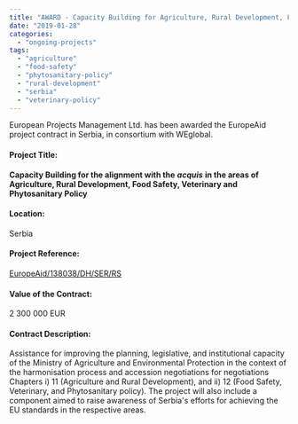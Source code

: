 ```yaml
---
title: "AWARD - Capacity Building for Agriculture, Rural Development, Food Safety and Veterinary Policy"
date: "2019-01-28"
categories: 
  - "ongoing-projects"
tags: 
  - "agriculture"
  - "food-safety"
  - "phytosanitary-policy"
  - "rural-development"
  - "serbia"
  - "veterinary-policy"
---
```


European Projects Management Ltd. has been awarded the EuropeAid project contract in Serbia, in consortium with WEglobal.

#### Project Title:

**Capacity Building for the alignment with the** _**acquis**_ **in the areas of Agriculture, Rural Development, Food Safety, Veterinary and Phytosanitary Policy**

#### Location:

Serbia

#### Project Reference:

[EuropeAid/138038/DH/SER/RS](https://webgate.ec.europa.eu/europeaid/online-services/index.cfm?do=publi.welcome&nbPubliList=15&orderby=upd&orderbyad=Desc&searchtype=RS&aofr=138038)

#### Value of the Contract:

2 300 000 EUR

#### Contract Description:

Assistance for improving the planning, legislative, and institutional capacity of the Ministry of Agriculture and Environmental Protection in the context of the harmonisation process and accession negotiations for negotiations Chapters i) 11 (Agriculture and Rural Development), and ii) 12 (Food Safety, Veterinary, and Phytosanitary policy). The project will also include a component aimed to raise awareness of Serbia's efforts for achieving the EU standards in the respective areas.
